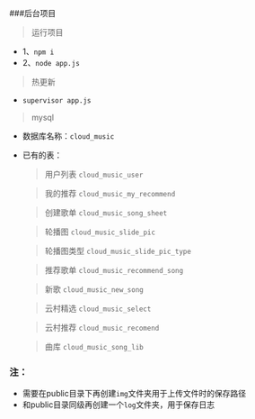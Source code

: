 ###后台项目
> 运行项目
 - 1、`npm i`
 - 2、`node app.js`  
> 热更新
 - `supervisor app.js`

> mysql
- 数据库名称：`cloud_music`
* 已有的表：
    > 用户列表 `cloud_music_user`
    
    > 我的推荐 `cloud_music_my_recommend`
    
    > 创建歌单 `cloud_music_song_sheet`
    
    > 轮播图 `cloud_music_slide_pic`
    
    > 轮播图类型 `cloud_music_slide_pic_type`
    
    > 推荐歌单 `cloud_music_recommend_song`
    
    > 新歌 `cloud_music_new_song`
    
    > 云村精选 `cloud_music_select`
    
    > 云村推荐 `cloud_music_recomend`
    
    > 曲库 `cloud_music_song_lib`
    
### 注：
  - 需要在public目录下再创建`img`文件夹用于上传文件时的保存路径
  - 和public目录同级再创建一个`log`文件夹，用于保存日志